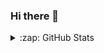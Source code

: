 ### Hi there 👋

<!--
**BelenSeoane/BelenSeoane** is a ✨ _special_ ✨ repository because its `README.md` (this file) appears on your GitHub profile.

Here are some ideas to get you started:

- 🔭 I’m currently working on ...
- 🌱 I’m currently learning ...
- 👯 I’m looking to collaborate on ...
- 🤔 I’m looking for help with ...
- 💬 Ask me about ...
- 📫 How to reach me: ...
- 😄 Pronouns: ...
- ⚡ Fun fact: ...

- https://vercel-rep-1.vercel.app/

-->

<details>
  <summary>:zap: GitHub Stats</summary>
  
  <img align="left" alt="My GitHub Stats" src="https://vercel-rep-1.vercel.app/api?username=BelenSeoane&show_icons=true&hide_border=true" />
  
</details>
  
